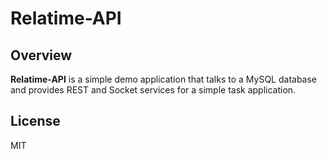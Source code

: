 # Relatime-API
## Overview
**Relatime-API** is a simple demo application that talks to a MySQL database and provides REST and Socket services for a simple task application.  

## License

MIT
